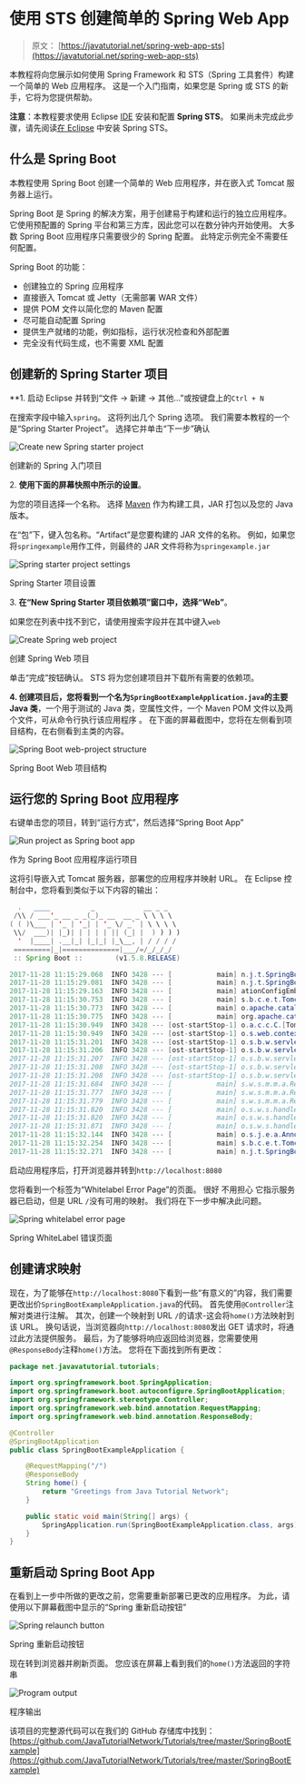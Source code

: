 # 使用 STS 创建简单的 Spring Web App

> 原文： [https://javatutorial.net/spring-web-app-sts](https://javatutorial.net/spring-web-app-sts)

本教程将向您展示如何使用 Spring Framework 和 STS（Spring 工具套件）构建一个简单的 Web 应用程序。 这是一个入门指南，如果您是 Spring 或 STS 的新手，它将为您提供帮助。

**注意**：本教程要求使用 Eclipse [IDE](https://javatutorial.net/choose-your-java-ide-eclipse-netbeans-and-intellij-idea) 安装和配置 **Spring STS**。 如果尚未完成此步骤，请先阅读[在 Eclipse](https://javatutorial.net/install-spring-sts-in-eclipse) 中安装 Spring STS。

## 什么是 Spring Boot

本教程使用 Spring Boot 创建一个简单的 Web 应用程序，并在嵌入式 Tomcat 服务器上运行。

Spring Boot 是 Spring 的解决方案，用于创建易于构建和运行的独立应用程序。 它使用预配置的 Spring 平台和第三方库，因此您可以在数分钟内开始使用。 大多数 Spring Boot 应用程序只需要很少的 Spring 配置。 此特定示例完全不需要任何配置。

Spring Boot 的功能：

*   创建独立的 Spring 应用程序
*   直接嵌入 Tomcat 或 Jetty（无需部署 WAR 文件）
*   提供 POM 文件以简化您的 Maven 配置
*   尽可能自动配置 Spring
*   提供生产就绪的功能，例如指标，运行状况检查和外部配置
*   完全没有代码生成，也不需要 XML 配置

## 创建新的 Spring Starter 项目

**1\. 启动 Eclipse 并转到“文件 -&gt; 新建 -&gt; 其他…”或按键盘上的`Ctrl + N`

在搜索字段中输入`spring`。 这将列出几个 Spring 选项。 我们需要本教程的一个是“Spring Starter Project”。 选择它并单击“下一步”确认

![Create new Spring starter project](img/30b5d6eeb7c1968edbbeb5c81f34ccfa.jpg)

创建新的 Spring 入门项目

2\. **使用下面的屏幕快照中所示的设置**。

为您的项目选择一个名称。 选择 [Maven](https://javatutorial.net/how-to-install-maven-on-windows-linux-and-mac) 作为构建工具，JAR 打包以及您的 Java 版本。

在“包”下，键入包名称。“Artifact”是您要构建的 JAR 文件的名称。 例如，如果您将`springexample`用作工件，则最终的 JAR 文件将称为`springexample.jar`

![Spring starter project settings](img/22f7a431a15bdda9ae48d8164c2f30f7.jpg)

Spring Starter 项目设置

3\. **在“New Spring Starter 项目依赖项”窗口中，选择“Web”**。

如果您在列表中找不到它，请使用搜索字段并在其中键入`web`

![Create Spring web project](img/2ad6d83430bf8a1c8ec1917f33a4eb39.jpg)

创建 Spring Web 项目

单击“完成”按钮确认。 STS 将为您创建项目并下载所有需要的依赖项。

**4\. 创建项目后，您将看到一个名为`SpringBootExampleApplication.java`的主要 Java 类**，一个用于测试的 Java 类，空属性文件，一个 Maven POM 文件以及两个文件，可从命令行执行该应用程序 。 在下面的屏幕截图中，您将在左侧看到项目结构，在右侧看到主类的内容。

![Spring Boot web-project structure](img/05e2d823ec7ae9d04649f1fcf20283cb.jpg)

Spring Boot Web 项目结构

## 运行您的 Spring Boot 应用程序

右键单击您的项目，转到“运行方式”，然后选择“Spring Boot App”

![Run project as Spring boot app](img/7f1845a8314b299ffe32a0b615162291.jpg)

作为 Spring Boot 应用程序运行项目

这将引导嵌入式 Tomcat 服务器，部署您的应用程序并映射 URL。 在 Eclipse 控制台中，您将看到类似于以下内容的输出：

```java
  .   ____          _            __ _ _
 /\\ / ___'_ __ _ _(_)_ __  __ _ \ \ \ \
( ( )\___ | '_ | '_| | '_ \/ _` | \ \ \ \
 \\/  ___)| |_)| | | | | || (_| |  ) ) ) )
  '  |____| .__|_| |_|_| |_\__, | / / / /
 =========|_|==============|___/=/_/_/_/
 :: Spring Boot ::        (v1.5.8.RELEASE)

2017-11-28 11:15:29.068  INFO 3428 --- [           main] n.j.t.SpringBootExampleApplication       : Starting SpringBootExampleApplication on Filips-MacBook-Air.local with PID 3428 (/Users/filip/Development/GitHub/JavaTutorialNet/SpringBootExample/target/classes started by filip in /Users/filip/Development/GitHub/JavaTutorialNet/SpringBootExample)
2017-11-28 11:15:29.081  INFO 3428 --- [           main] n.j.t.SpringBootExampleApplication       : No active profile set, falling back to default profiles: default
2017-11-28 11:15:29.163  INFO 3428 --- [           main] ationConfigEmbeddedWebApplicationContext : Refreshing org.springframework.boot.context.embedded.AnnotationConfigEmbeddedWebApplicationContext@4461c7e3: startup date [Tue Nov 28 11:15:29 EET 2017]; root of context hierarchy
2017-11-28 11:15:30.753  INFO 3428 --- [           main] s.b.c.e.t.TomcatEmbeddedServletContainer : Tomcat initialized with port(s): 8080 (http)
2017-11-28 11:15:30.773  INFO 3428 --- [           main] o.apache.catalina.core.StandardService   : Starting service [Tomcat]
2017-11-28 11:15:30.775  INFO 3428 --- [           main] org.apache.catalina.core.StandardEngine  : Starting Servlet Engine: Apache Tomcat/8.5.23
2017-11-28 11:15:30.949  INFO 3428 --- [ost-startStop-1] o.a.c.c.C.[Tomcat].[localhost].[/]       : Initializing Spring embedded WebApplicationContext
2017-11-28 11:15:30.949  INFO 3428 --- [ost-startStop-1] o.s.web.context.ContextLoader            : Root WebApplicationContext: initialization completed in 1791 ms
2017-11-28 11:15:31.201  INFO 3428 --- [ost-startStop-1] o.s.b.w.servlet.ServletRegistrationBean  : Mapping servlet: 'dispatcherServlet' to [/]
2017-11-28 11:15:31.206  INFO 3428 --- [ost-startStop-1] o.s.b.w.servlet.FilterRegistrationBean   : Mapping filter: 'characterEncodingFilter' to: [/*]
2017-11-28 11:15:31.207  INFO 3428 --- [ost-startStop-1] o.s.b.w.servlet.FilterRegistrationBean   : Mapping filter: 'hiddenHttpMethodFilter' to: [/*]
2017-11-28 11:15:31.208  INFO 3428 --- [ost-startStop-1] o.s.b.w.servlet.FilterRegistrationBean   : Mapping filter: 'httpPutFormContentFilter' to: [/*]
2017-11-28 11:15:31.208  INFO 3428 --- [ost-startStop-1] o.s.b.w.servlet.FilterRegistrationBean   : Mapping filter: 'requestContextFilter' to: [/*]
2017-11-28 11:15:31.684  INFO 3428 --- [           main] s.w.s.m.m.a.RequestMappingHandlerAdapter : Looking for @ControllerAdvice: org.springframework.boot.context.embedded.AnnotationConfigEmbeddedWebApplicationContext@4461c7e3: startup date [Tue Nov 28 11:15:29 EET 2017]; root of context hierarchy
2017-11-28 11:15:31.777  INFO 3428 --- [           main] s.w.s.m.m.a.RequestMappingHandlerMapping : Mapped "{[/error]}" onto public org.springframework.http.ResponseEntity<java.util.Map<java.lang.String, java.lang.Object>> org.springframework.boot.autoconfigure.web.BasicErrorController.error(javax.servlet.http.HttpServletRequest)
2017-11-28 11:15:31.779  INFO 3428 --- [           main] s.w.s.m.m.a.RequestMappingHandlerMapping : Mapped "{[/error],produces=[text/html]}" onto public org.springframework.web.servlet.ModelAndView org.springframework.boot.autoconfigure.web.BasicErrorController.errorHtml(javax.servlet.http.HttpServletRequest,javax.servlet.http.HttpServletResponse)
2017-11-28 11:15:31.820  INFO 3428 --- [           main] o.s.w.s.handler.SimpleUrlHandlerMapping  : Mapped URL path [/webjars/**] onto handler of type [class org.springframework.web.servlet.resource.ResourceHttpRequestHandler]
2017-11-28 11:15:31.820  INFO 3428 --- [           main] o.s.w.s.handler.SimpleUrlHandlerMapping  : Mapped URL path [/**] onto handler of type [class org.springframework.web.servlet.resource.ResourceHttpRequestHandler]
2017-11-28 11:15:31.871  INFO 3428 --- [           main] o.s.w.s.handler.SimpleUrlHandlerMapping  : Mapped URL path [/**/favicon.ico] onto handler of type [class org.springframework.web.servlet.resource.ResourceHttpRequestHandler]
2017-11-28 11:15:32.144  INFO 3428 --- [           main] o.s.j.e.a.AnnotationMBeanExporter        : Registering beans for JMX exposure on startup
2017-11-28 11:15:32.254  INFO 3428 --- [           main] s.b.c.e.t.TomcatEmbeddedServletContainer : Tomcat started on port(s): 8080 (http)
2017-11-28 11:15:32.271  INFO 3428 --- [           main] n.j.t.SpringBootExampleApplication       : Started SpringBootExampleApplication in 13.607 seconds (JVM running for 19.742)

```

启动应用程序后，打开浏览器并转到`http://localhost:8080`

您将看到一个标签为“Whitelabel Error Page”的页面。 很好 不用担心 它指示服务器已启动，但是 URL `/`没有可用的映射。 我们将在下一步中解决此问题。

![Spring whitelabel error page](img/ddf32ce89a921feff9ebc5f4efc7feeb.jpg)

Spring WhiteLabel 错误页面

## 创建请求映射

现在，为了能够在`http://localhost:8080`下看到一些“有意义的”内容，我们需要更改出价`SpringBootExampleApplication.java`的代码。 首先使用`@Controller`注解对类进行注解。 其次，创建一个映射到 URL `/`的请求-这会将`home()`方法映射到该 URL。 换句话说，当浏览器向`http://localhost:8080`发出 GET 请求时，将通过此方法提供服务。 最后，为了能够将响应返回给浏览器，您需要使用`@ResponseBody`注释`home()`方法。 您将在下面找到所有更改：

```java
package net.javavatutorial.tutorials;

import org.springframework.boot.SpringApplication;
import org.springframework.boot.autoconfigure.SpringBootApplication;
import org.springframework.stereotype.Controller;
import org.springframework.web.bind.annotation.RequestMapping;
import org.springframework.web.bind.annotation.ResponseBody;

@Controller
@SpringBootApplication
public class SpringBootExampleApplication {

	@RequestMapping("/")
	@ResponseBody
	String home() {
		return "Greetings from Java Tutorial Network";
	}

	public static void main(String[] args) {
		SpringApplication.run(SpringBootExampleApplication.class, args);
	}
}

```

## 重新启动 Spring Boot App

在看到上一步中所做的更改之前，您需要重新部署已更改的应用程序。 为此，请使用以下屏幕截图中显示的“Spring 重新启动按钮”

![Spring relaunch button](img/c0112a22a41891d4b0b8dd8063b3b4c4.jpg)

Spring 重新启动按钮

现在转到浏览器并刷新页面。 您应该在屏幕上看到我们的`home()`方法返回的字符串

![Program output](img/89bc4620fed0d4f4a23dcc816bf9a356.jpg)

程序输出

该项目的完整源代码可以在我们的 GitHub 存储库中找到： [https://github.com/JavaTutorialNetwork/Tutorials/tree/master/SpringBootExample](https://github.com/JavaTutorialNetwork/Tutorials/tree/master/SpringBootExample)